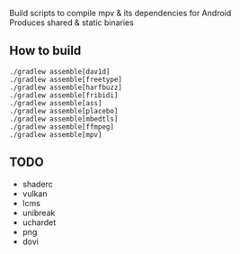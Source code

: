 Build scripts to compile mpv & its dependencies for Android  
Produces shared & static binaries

## How to build
```shell
./gradlew assemble[dav1d]
./gradlew assemble[freetype]
./gradlew assemble[harfbuzz]
./gradlew assemble[fribidi]
./gradlew assemble[ass]
./gradlew assemble[placebo]
./gradlew assemble[mbedtls]
./gradlew assemble[ffmpeg]
./gradlew assemble[mpv]
```

## TODO
- shaderc
- vulkan
- lcms
- unibreak
- uchardet
- png
- dovi